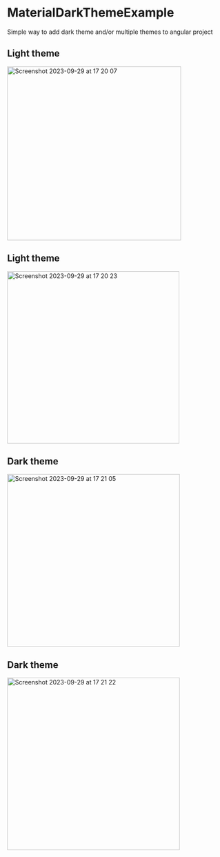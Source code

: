 # MaterialDarkThemeExample

Simple way to add dark theme and/or multiple themes to angular project

## Light theme
<img width="403" alt="Screenshot 2023-09-29 at 17 20 07" src="https://github.com/ChristianKatka/material-dark-theme-example/assets/42738047/9da87088-5a02-4cf0-8dc0-37701eed5da0">

## Light theme
<img width="399" alt="Screenshot 2023-09-29 at 17 20 23" src="https://github.com/ChristianKatka/material-dark-theme-example/assets/42738047/1b21b73e-aae4-4c6c-a4c3-f5a3c61dd661">


## Dark theme
<img width="400" alt="Screenshot 2023-09-29 at 17 21 05" src="https://github.com/ChristianKatka/material-dark-theme-example/assets/42738047/9a1cd3a5-8ba5-4eb0-ab4e-39b80c69c90c">


## Dark theme
<img width="400" alt="Screenshot 2023-09-29 at 17 21 22" src="https://github.com/ChristianKatka/material-dark-theme-example/assets/42738047/2ee1b3f5-af4d-40ad-ac30-68d6cf8f6c77">


